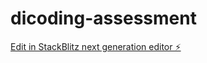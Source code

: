 # dicoding-assessment

[Edit in StackBlitz next generation editor ⚡️](https://stackblitz.com/~/github.com/raksmala/dicoding-assessment)